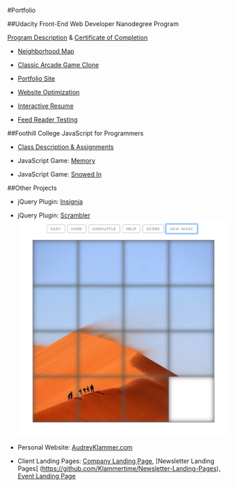 #Portfolio

##Udacity Front-End Web Developer Nanodegree Program

[Program Description](https://www.udacity.com/course/front-end-web-developer-nanodegree--nd001) & [Certificate of Completion](https://github.com/Klammertime/Portfolio-START-HERE-/blob/master/certificate.pdf)

* [Neighborhood Map](https://github.com/Klammertime/P5-Neighborhood-Map)

* [Classic Arcade Game Clone](https://github.com/Klammertime/P3-Classic-Arcade-Game-Clone)

* [Portfolio Site](https://github.com/Klammertime/P1-Portfolio-Site)

* [Website Optimization](https://github.com/Klammertime/P4-Website-Optimization)

* [Interactive Resume](https://github.com/Klammertime/P2-Interactive-Resume)

* [Feed Reader Testing](https://github.com/Klammertime/P6-Feed-Reader-Testing)


##Foothill College JavaScript for Programmers

* [Class Description & Assignments](https://github.com/Klammertime/CS-22A-JavaScript-for-Programmers)

* JavaScript Game: [Memory](https://github.com/Klammertime/Memory)

* JavaScript Game: [Snowed In](https://github.com/Klammertime/Snowed-In)


##Other Projects

* jQuery Plugin: [Insignia](https://github.com/Klammertime/Insignia)

* jQuery Plugin: [Scrambler](https://github.com/Klammertime/Scrambler)
![Scrambler](https://github.com/Klammertime/Portfolio-START-HERE/blob/master/screenshots/scrambler.png "scrambler")

* Personal Website: [AudreyKlammer.com](https://github.com/Klammertime/AudreyKlammer.com)

* Client Landing Pages: [Company Landing Page](https://github.com/Klammertime/Company-Landing-Page), [Newsletter Landing Pages] (https://github.com/Klammertime/Newsletter-Landing-Pages), [Event Landing Page](https://github.com/Klammertime/Event-Landing-Page)
